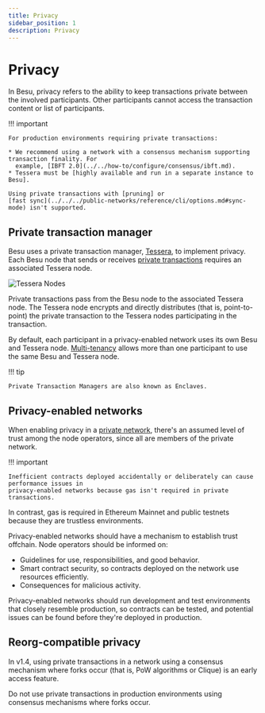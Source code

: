 ```yaml
---
title: Privacy
sidebar_position: 1
description: Privacy
---
```


# Privacy

In Besu, privacy refers to the ability to keep transactions private between the involved participants. Other participants cannot access the transaction content or list of participants.

!!! important

    For production environments requiring private transactions:

    * We recommend using a network with a consensus mechanism supporting transaction finality. For
      example, [IBFT 2.0](../../how-to/configure/consensus/ibft.md).
    * Tessera must be [highly available and run in a separate instance to Besu].

    Using private transactions with [pruning] or
    [fast sync](../../../public-networks/reference/cli/options.md#sync-mode) isn't supported.

## Private transaction manager

Besu uses a private transaction manager, [Tessera](https://docs.tessera.consensys.net/), to implement privacy. Each Besu node that sends or receives [private transactions](private-transactions/index.md) requires an associated Tessera node.

![Tessera Nodes](../../../assets/images/TesseraNodes.png)

Private transactions pass from the Besu node to the associated Tessera node. The Tessera node encrypts and directly distributes (that is, point-to-point) the private transaction to the Tessera nodes participating in the transaction.

By default, each participant in a privacy-enabled network uses its own Besu and Tessera node. [Multi-tenancy](multi-tenancy.md) allows more than one participant to use the same Besu and Tessera node.

!!! tip

    Private Transaction Managers are also known as Enclaves.

## Privacy-enabled networks

When enabling privacy in a [private network](../../get-started/system-requirements.md), there's an assumed level of trust among the node operators, since all are members of the private network.

!!! important

    Inefficient contracts deployed accidentally or deliberately can cause performance issues in
    privacy-enabled networks because gas isn't required in private transactions.

In contrast, gas is required in Ethereum Mainnet and public testnets because they are trustless environments.

Privacy-enabled networks should have a mechanism to establish trust offchain. Node operators should be informed on:

- Guidelines for use, responsibilities, and good behavior.
- Smart contract security, so contracts deployed on the network use resources efficiently.
- Consequences for malicious activity.

Privacy-enabled networks should run development and test environments that closely resemble production, so contracts can be tested, and potential issues can be found before they're deployed in production.

## Reorg-compatible privacy

In v1.4, using private transactions in a network using a consensus mechanism where forks occur (that is, PoW algorithms or Clique) is an early access feature.

Do not use private transactions in production environments using consensus mechanisms where forks occur.

<!-- Links -->

[highly available and run in a separate instance to Besu]: ../../how-to/use-privacy/tessera.md
[pruning]: ../../../public-networks/concepts/data-storage-formats.md#pruning
